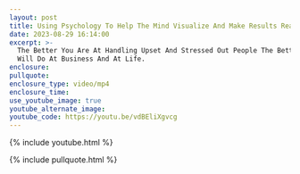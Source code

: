 ```yaml
---
layout: post
title: Using Psychology To Help The Mind Visualize And Make Results Real.
date: 2023-08-29 16:14:00
excerpt: >-
  The Better You Are At Handling Upset And Stressed Out People The Better You
  Will Do At Business And At Life.
enclosure:
pullquote:
enclosure_type: video/mp4
enclosure_time:
use_youtube_image: true
youtube_alternate_image:
youtube_code: https://youtu.be/vdBEliXgvcg
---
```

{% include youtube.html %}

{% include pullquote.html %}
